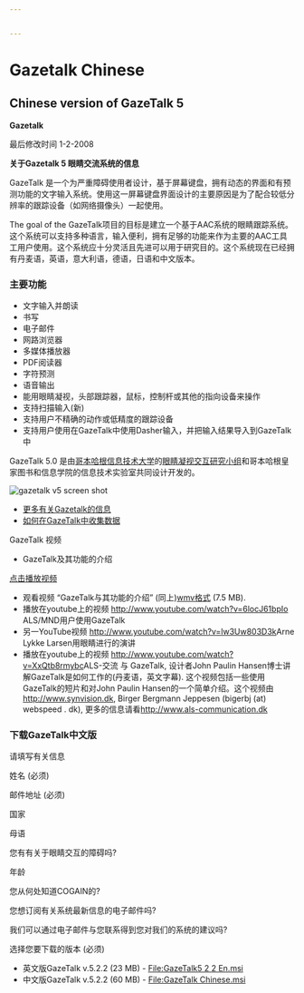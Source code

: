 ```yaml
---


---
```


<h1 id="gazetalk-chinese">Gazetalk Chinese</h1>
<h2 id="chinese-version-of-gazetalk-5">Chinese version of GazeTalk 5</h2>
<p><strong>Gazetalk</strong></p>
<p>最后修改时间 1-2-2008</p>
<p><strong>关于Gazetalk 5 眼睛交流系统的信息</strong></p>
<p>GazeTalk 是一个为严重障碍使用者设计，基于屏幕键盘，拥有动态的界面和有预测功能的文字输入系统。使用这一屏幕键盘界面设计的主要原因是为了配合较低分辨率的跟踪设备（如网络摄像头）一起使用。</p>
<p>The goal of the GazeTalk项目的目标是建立一个基于AAC系统的眼睛跟踪系统。这个系统可以支持多种语言，输入便利，拥有足够的功能来作为主要的AAC工具工用户使用。这个系统应十分灵活且先进可以用于研究目的。这个系统现在已经拥有丹麦语，英语，意大利语，德语，日语和中文版本。</p>
<h3 id="主要功能">主要功能</h3>
<ul>
<li>文字输入并朗读</li>
<li>书写</li>
<li>电子邮件</li>
<li>网路浏览器</li>
<li>多媒体播放器</li>
<li>PDF阅读器</li>
<li>字符预测</li>
<li>语音输出</li>
<li>能用眼睛凝视，头部跟踪器，鼠标，控制杆或其他的指向设备来操作</li>
<li>支持扫描输入(新)</li>
<li>支持用户不精确的动作或低精度的跟踪设备</li>
<li>支持用户使用在GazeTalk中使用Dasher输入，并把输入结果导入到GazeTalk中</li>
</ul>
<p>GazeTalk 5.0 是由<a href="http://www.itu.dk">哥本哈根信息技术大学</a>的<a href="http://www.itu.dk/research/EyeGazeInteraction/">眼睛凝视交互研究小组</a>和哥本哈根皇家图书和信息学院的信息技术实验室共同设计开发的。</p>
<p><img src="http://wiki.cogain.org/images/3/37/Gazetalk_interface.jpg" alt="gazetalk v5 screen shot"></p>
<ul>
<li><a href="http://wiki.cogain.org/images/6/60/Gazetalk_manual_ch.pdf">更多有关Gazetalk的信息</a></li>
<li><a href="http://wiki.cogain.org/images/1/1b/Data_recording_ch.pdf">如何在GazeTalk中收集数据</a></li>
</ul>
<p>GazeTalk 视频</p>
<ul>
<li>GazeTalk及其功能的介绍</li>
</ul>
<p><a href="http://wiki.cogain.org/images/a/ab/GazeTalk.swf" title="GazeTalk.swf">点击播放视频</a></p>
<ul>
<li>观看视频 “GazeTalk与其功能的介绍” (同上)<a href="http://wiki.cogain.org/images/f/fc/GazeTalk_en.wmv">wmv格式</a> (7.5 MB).</li>
<li>播放在youtube上的视频 <a href="http://www.youtube.com/watch?v=6locJ61bpIo">http://www.youtube.com/watch?v=6locJ61bpIo</a> ALS/MND用户使用GazeTalk</li>
<li>另一YouTube视频 <a href="http://www.youtube.com/watch?v=lw3Uw803D3k">http://www.youtube.com/watch?v=lw3Uw803D3k</a>Arne Lykke Larsen用眼睛进行的演讲</li>
<li>播放在youtube上的视频 <a href="http://www.youtube.com/watch?v=XxQtb8rmybc">http://www.youtube.com/watch?v=XxQtb8rmybc</a>ALS-交流 与 GazeTalk, 设计者John Paulin Hansen博士讲解GazeTalk是如何工作的(丹麦语，英文字幕). 这个视频包括一些使用GazeTalk的短片和对John Paulin Hansen的一个简单介绍。这个视频由<a href="http://www.synvision.dk">http://www.synvision.dk</a>, Birger Bergmann Jeppesen (bigerbj (at) webspeed . dk), 更多的信息请看<a href="http://www.als-communication.dk">http://www.als-communication.dk</a></li>
</ul>
<h3 id="下载gazetalk中文版">下载GazeTalk中文版</h3>
<p>请填写有关信息</p>
<p>姓名 (必须)</p>
<p>邮件地址 (必须)</p>
<p>国家</p>
<p>母语</p>
<p>您有有关于眼睛交互的障碍吗?</p>
<p>年龄</p>
<p>您从何处知道COGAIN的?</p>
<p>您想订阅有关系统最新信息的电子邮件吗?</p>
<p>我们可以通过电子邮件与您联系得到您对我们的系统的建议吗?</p>
<p>选择您要下载的版本 (必须)</p>
<ul>
<li>英文版GazeTalk v.5.2.2 (23 MB) - <a href="6">File:GazeTalk5 2 2 En.msi</a></li>
<li>中文版GazeTalk v.5.2.2 (60 MB) - <a href="7">File:GazeTalk Chinese.msi</a></li>
</ul>


